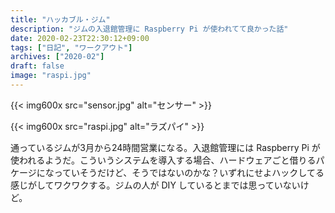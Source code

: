 ```yaml
---
title: "ハッカブル・ジム"
description: "ジムの入退館管理に Raspberry Pi が使われてて良かった話"
date: 2020-02-23T22:30:12+09:00
tags: ["日記", "ワークアウト"]
archives: ["2020-02"]
draft: false
image: "raspi.jpg"
---
```


{{< img600x src="sensor.jpg" alt="センサー" >}}
  
{{< img600x src="raspi.jpg" alt="ラズパイ" >}}

通っているジムが3月から24時間営業になる。入退館管理には Raspberry Pi が使われるようだ。こういうシステムを導入する場合、ハードウェアごと借りるパケージになっていそうだけど、そうではないのかな？いずれにせよハックしてる感じがしてワクワクする。ジムの人が DIY しているとまでは思っていないけど。
